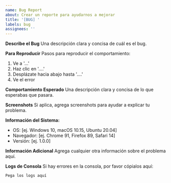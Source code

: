 ```yaml
---
name: Bug Report
about: Crear un reporte para ayudarnos a mejorar
title: '[BUG] '
labels: bug
assignees: ''
---
```


**Describe el Bug**
Una descripción clara y concisa de cuál es el bug.

**Para Reproducir**
Pasos para reproducir el comportamiento:

1. Ve a '...'
2. Haz clic en '....'
3. Desplázate hacia abajo hasta '....'
4. Ve el error

**Comportamiento Esperado**
Una descripción clara y concisa de lo que esperabas que pasara.

**Screenshots**
Si aplica, agrega screenshots para ayudar a explicar tu problema.

**Información del Sistema:**

- OS: [ej. Windows 10, macOS 10.15, Ubuntu 20.04]
- Navegador: [ej. Chrome 91, Firefox 89, Safari 14]
- Versión: [ej. 1.0.0]

**Información Adicional**
Agrega cualquier otra información sobre el problema aquí.

**Logs de Consola**
Si hay errores en la consola, por favor cópialos aquí:

```
Pega los logs aquí
```
